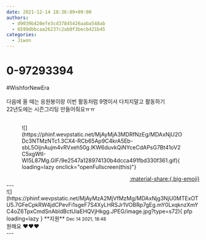 ```yaml
---
date: 2021-12-14 18:36:09+09:00
authors:
  - d9039b420efe3cd37845426aaba548ab
  - 6599dbbcaa26237c2ab0f3becb421b45
categories:
  - Jiwon
---
```


# 0-97293394

<div class="post-container" markdown="1">
<div class="content-container md-sidebar__scrollwrap" markdown="1">

\#WishforNewEra<br><br>다음에 올 때는 응원봉이랑 이번 활동처럼 9명이서 다치지말고 활동하기<br>22년도에는 시즌그리팅 만들어줘요ㅠㅠ <br><br>
<figure markdown="1">
![](https://phinf.wevpstatic.net/MjAyMjA3MDRfNzEg/MDAxNjU2ODc3NTMzNTc1.3CX4-RCb65Ap9C4krA5Eb-sbL5OijnAujm4vRVxeh50g.lKW6duvkQiNYceCdAPsG7Bt41oV2C5xgWtI-WI5L87Mg.GIF/9e2547a128974130b4dcca491fbd330f361.gif){ loading=lazy onclick="openFullscreen(this)"}
</figure>


</div>
</div>

<div style="text-align: right;" markdown="1">
<a href="https://weverse.io/fromis9/fanpost/0-97293394" style="text-align: right;">:material-share:{.big-emoji}</a>
</div>
---

<div class="comments-container md-sidebar__scrollwrap" markdown="1">
<div class="comment" markdown="1">
<div class='id-container' markdown="1">
![](https://phinf.wevpstatic.net/MjAyMzA2MjVfMzMg/MDAxNjg3NjU0MTExOTU5.7GFeCpkRW4jdCPevFi1sgeF7S4XyLHRSJr1VOBRp7gEg.mY0LxqknzXmYC4oZ6TpxCmdSnAbldBctUiaEHQVjHkgg.JPEG/image.jpg?type=s72){ pfp loading=lazy }
**<span class="artist">지원</span>** <small>Dec 14 2021, 18:48</small><br>
</div>
<div class='comment-body' markdown="1">
원해요 ♥️♥️♥️
</div>
</div>
</div>
---
